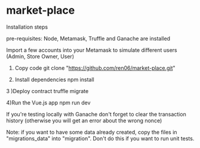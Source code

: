 # market-place

Installation steps

pre-requisites: Node, Metamask, Truffle and Ganache are installed

Import a few accounts into your Metamask to simulate different users (Admin, Store Owner, User)

1) Copy code
git clone "https://github.com/ren06/market-place.git"

2) Install dependencies
npm install

3 )Deploy contract
truffle migrate

4)Run the Vue.js app
npm run dev

If you're testing locally with Ganache don't forget to clear the transaction history (otherwise you will get an error about the wrong nonce)

Note: if you want to have some data already created, copy the files in "migrations_data" into "migration". Don't do this if you want to run unit tests.

 

